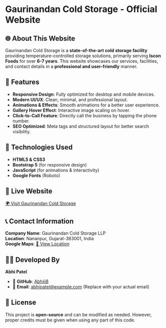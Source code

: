 # Gaurinandan Cold Storage - Official Website  

## 🌐 About This Website  
Gaurinandan Cold Storage is a **state-of-the-art cold storage facility** providing temperature-controlled storage solutions, primarily serving **Iscon Foods** for over **6-7 years**. This website showcases our services, facilities, and contact details in a **professional and user-friendly** manner.  

## 🚀 Features  
- **Responsive Design**: Fully optimized for desktop and mobile devices.  
- **Modern UI/UX**: Clean, minimal, and professional layout.  
- **Animations & Effects**: Smooth animations for a better user experience.  
- **Gallery Hover Effect**: Interactive image scaling on hover.  
- **Click-to-Call Feature**: Directly call the business by tapping the phone number.  
- **SEO Optimized**: Meta tags and structured layout for better search visibility.  

## 💂 Technologies Used  
- **HTML5 & CSS3**  
- **Bootstrap 5** (for responsive design)  
- **JavaScript** (for animations & interactivity)  
- **Google Fonts** (Roboto)  

## 🔗 Live Website  
[🌍 Visit Gaurinandan Cold Storage](https://gaurinandancoldstorage.netlify.app)  

## 📞 Contact Information  
**Company Name**: Gaurinandan Cold Storage LLP  
**Location**: Nananpur, Gujarat-383001, India  
**Google Maps**: [📍 View Location](https://maps.app.goo.gl/z63f5kEdQMZrD2ka9)  

## 👨‍💻 Developed By  
**Abhi Patel**  
- 🌟 **GitHub**: [Abhiii8](https://github.com/Abhiii8)  
- 📧 **Email**: [abhipatel@example.com](mailto:abhipatel@example.com) (Replace with your actual email)  

## 🐜 License  
This project is **open-source** and can be modified as needed. However, proper credits must be given when using any part of this code.  
